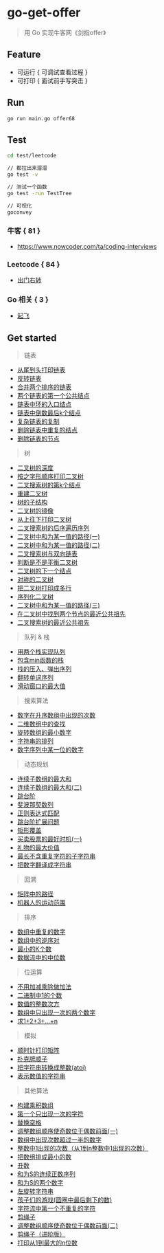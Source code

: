# go-get-offer

> 用 Go 实现牛客网《剑指offer》

## Feature

* 可运行 { 可调试查看过程 }
* 可打印 { 面试前手写突击 }

## Run

```bash
go run main.go offer68
```

## Test

```bash
cd test/leetcode

// 都拉出来溜溜
go test -v

// 测试一个函数
go test -run TestTree

// 可视化
goconvey
```

### 牛客 { 81 }

* https://www.nowcoder.com/ta/coding-interviews

### Leetcode { 84 }

* [出门右转](./doc/leetcode/readme.md)

### Go 相关 { 3 }

* [起飞](./doc/language/readme.md)

## Get started

> 链表

* [从尾到头打印链表](./doc/offer/link/6.md) 
* [反转链表](./doc/offer/link/24.md) 
* [合并两个排序的链表](./doc/offer/link/25.md) 
* [两个链表的第一个公共结点](./doc/offer/link/52.md) 
* [链表中环的入口结点](./doc/offer/link/23.md) 
* [链表中倒数最后k个结点](./doc/offer/link/22.md) 
* [复杂链表的复制](./doc/offer/link/35.md) 
* [删除链表中重复的结点](./doc/offer/link/76.md) 
* [删除链表的节点](./doc/offer/link/18.md)

> 树

* [二叉树的深度](./doc/offer/tree/55.md) 
* [按之字形顺序打印二叉树](./doc/offer/tree/77.md) 
* [二叉搜索树的第k个结点](./doc/offer/tree/54.md) 
* [重建二叉树](./doc/offer/tree/7.md) 
* [树的子结构](./doc/offer/tree/26.md) 
* [二叉树的镜像](./doc/offer/tree/27.md) 
* [从上往下打印二叉树](./doc/offer/tree/32.md) 
* [二叉搜索树的后序遍历序列](./doc/offer/tree/33.md) 
* [二叉树中和为某一值的路径(一)](./doc/offer/tree/82.md) 
* [二叉树中和为某一值的路径(二)](./doc/offer/tree/34.md) 
* [二叉搜索树与双向链表](./doc/offer/tree/36.md) 
* [判断是不是平衡二叉树](./doc/offer/tree/79.md) 
* [二叉树的下一个结点](./doc/offer/tree/8.md) 
* [对称的二叉树](./doc/offer/tree/28.md) 
* [把二叉树打印成多行](./doc/offer/tree/78.md) 
* [序列化二叉树](./doc/offer/tree/37.md) 
* [二叉树中和为某一值的路径(三)](./doc/offer/tree/84.md)
* [在二叉树中找到两个节点的最近公共祖先](./doc/offer/tree/86.md)
* [二叉搜索树的最近公共祖先](./doc/offer/tree/68.md) 

> 队列 & 栈

* [用两个栈实现队列](./doc/offer/queueAndStack/9.md) 
* [包含min函数的栈](./doc/offer/queueAndStack/30.md) 
* [栈的压入、弹出序列](./doc/offer/queueAndStack/31.md) 
* [翻转单词序列](./doc/offer/queueAndStack/73.md) 
* [滑动窗口的最大值](./doc/offer/queueAndStack/59.md)

> 搜索算法

* [数字在升序数组中出现的次数](./doc/offer/search/53.md) 
* [二维数组中的查找](./doc/offer/search/4.md) 
* [旋转数组的最小数字](./doc/offer/search/11.md) 
* [字符串的排列](./doc/offer/search/38.md) 
* [数字序列中某一位的数字](./doc/offer/search/44.md)

> 动态规划

* [连续子数组的最大和](./doc/offer/dynamicProgramming/42.md) 
* [连续子数组的最大和(二)](./doc/offer/dynamicProgramming/85.md) 
* [跳台阶](./doc/offer/dynamicProgramming/69.md) 
* [斐波那契数列](./doc/offer/dynamicProgramming/10.md) 
* [正则表达式匹配](./doc/offer/dynamicProgramming/19.md) 
* [跳台阶扩展问题](./doc/offer/dynamicProgramming/71.md) 
* [矩形覆盖](./doc/offer/dynamicProgramming/70.md) 
* [买卖股票的最好时机(一)](./doc/offer/dynamicProgramming/63.md) 
* [礼物的最大价值](./doc/offer/dynamicProgramming/47.md) 
* [最长不含重复字符的子字符串](./doc/offer/dynamicProgramming/48.md) 
* [把数字翻译成字符串](./doc/offer/dynamicProgramming/46.md)

> 回溯

* [矩阵中的路径](./doc/offer/other/12.md) 
* [机器人的运动范围](./doc/offer/other/13.md) 

> 排序

* [数组中重复的数字](./doc/offer/sort/3.md) 
* [数组中的逆序对](./doc/offer/sort/51.md) 
* [最小的K个数](./doc/offer/sort/40.md) 
* [数据流中的中位数](./doc/offer/sort/41.md) 

> 位运算

* [不用加减乘除做加法](./doc/offer/other/65.md) 
* [二进制中1的个数](./doc/offer/other/15.md) 
* [数值的整数次方](./doc/offer/other/16.md) 
* [数组中只出现一次的两个数字](./doc/offer/other/56.md) 
* [求1+2+3+...+n](./doc/offer/other/64.md) 

> 模拟

* [顺时针打印矩阵](./doc/offer/other/29.md) 
* [扑克牌顺子](./doc/offer/other/61.md) 
* [把字符串转换成整数(atoi)](./doc/offer/other/67.md) 
* [表示数值的字符串](./doc/offer/other/20.md)

> 其他算法

* [构建乘积数组](./doc/offer/other/66.md) 
* [第一个只出现一次的字符](./doc/offer/other/50.md) 
* [替换空格](./doc/offer/other/5.md) 
* [调整数组顺序使奇数位于偶数前面(一)](./doc/offer/other/21.md) 
* [数组中出现次数超过一半的数字](./doc/offer/other/39.md) 
* [整数中1出现的次数（从1到n整数中1出现的次数）](./doc/offer/other/43.md) 
* [把数组排成最小的数](./doc/offer/other/45.md) 
* [丑数](./doc/offer/other/49.md) 
* [和为S的连续正数序列](./doc/offer/other/74.md) 
* [和为S的两个数字](./doc/offer/other/57.md) 
* [左旋转字符串](./doc/offer/other/58.md) 
* [孩子们的游戏(圆圈中最后剩下的数)](./doc/offer/other/62.md) 
* [字符流中第一个不重复的字符](./doc/offer/other/75.md) 
* [剪绳子](./doc/offer/other/14.md) 
* [调整数组顺序使奇数位于偶数前面(二)](./doc/offer/other/81.md) 
* [剪绳子（进阶版）](./doc/offer/other/83.md) 
* [打印从1到最大的n位数](./doc/offer/other/17.md)